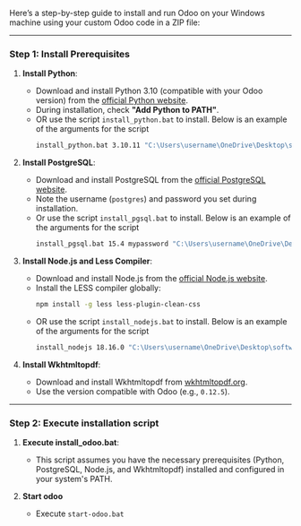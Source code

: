 Here’s a step-by-step guide to install and run Odoo on your Windows machine using your custom Odoo code in a ZIP file:

---

### Step 1: Install Prerequisites

1. **Install Python**:
   - Download and install Python 3.10 (compatible with your Odoo version) from the [official Python website](https://www.python.org/).
   - During installation, check **"Add Python to PATH"**.
   - OR use the script `install_python.bat` to install. Below is an example of the arguments for the script
     ```bash
     install_python.bat 3.10.11 "C:\Users\username\OneDrive\Desktop\softwares"
     ```

2. **Install PostgreSQL**:
   - Download and install PostgreSQL from the [official PostgreSQL website](https://www.postgresql.org/).
   - Note the username (`postgres`) and password you set during installation.
   - Or use the script `install_pgsql.bat` to install. Below is an example of the arguments for the script
     ```bash
     install_pgsql.bat 15.4 mypassword "C:\Users\username\OneDrive\Desktop\softwares"
     ```

3. **Install Node.js and Less Compiler**:
   - Download and install Node.js from the [official Node.js website](https://nodejs.org/).
   - Install the LESS compiler globally:
     ```bash
     npm install -g less less-plugin-clean-css
     ```
   - OR use the script `install_nodejs.bat` to install. Below is an example of the arguments for the script
     ```bash
     install_nodejs 18.16.0 "C:\Users\username\OneDrive\Desktop\softwares"
     ```

4. **Install Wkhtmltopdf**:
   - Download and install Wkhtmltopdf from [wkhtmltopdf.org](https://wkhtmltopdf.org/).
   - Use the version compatible with Odoo (e.g., `0.12.5`).

---

### Step 2: Execute installation script

1. **Execute install_odoo.bat**:
   - This script assumes you have the necessary prerequisites (Python, PostgreSQL, Node.js, and Wkhtmltopdf) installed and configured in your system's PATH.
  
2. **Start odoo**
   - Execute `start-odoo.bat`

